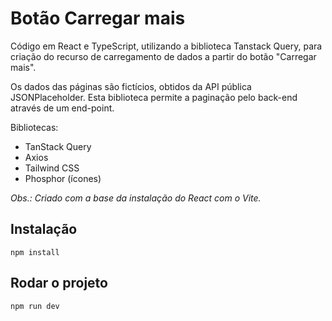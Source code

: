 # Botão Carregar mais

Código em React e TypeScript, utilizando a biblioteca Tanstack Query, para criação do recurso de carregamento de dados a partir do botão "Carregar mais".

Os dados das páginas são fictícios, obtidos da API pública JSONPlaceholder. Esta biblioteca permite a paginação pelo back-end através de um end-point.

Bibliotecas:

-  TanStack Query
-  Axios
-  Tailwind CSS
-  Phosphor (ícones)

_Obs.: Criado com a base da instalação do React com o Vite._

## Instalação

```
npm install
```

## Rodar o projeto

```
npm run dev
```
